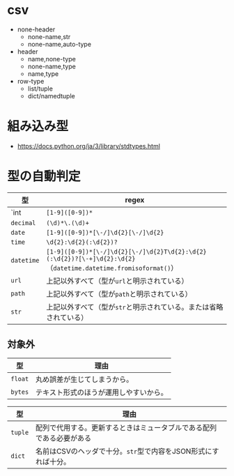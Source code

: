 # csv

* none-header
    * none-name,str
    * none-name,auto-type
* header
    * name,none-type
    * none-name,type
    * name,type
* row-type
    * list/tuple
    * dict/namedtuple

# 組み込み型

* https://docs.python.org/ja/3/library/stdtypes.html

# 型の自動判定

型|regex
--|-----
`int|`[1-9]([0-9])*`
`decimal`|`(\d)*\.(\d)+`
`date`|`[1-9]([0-9])*[\-/]\d{2}[\-/]\d{2}`
`time`|`\d{2}:\d{2}(:\d{2})?`
`datetime`|`[1-9]([0-9])*[\-/]\d{2}[\-/]\d{2}T\d{2}:\d{2}(:\d{2})?[\-+]\d{2}:\d{2}` （`datetime.datetime.fromisoformat()`）
`url`|上記以外すべて（型が`url`と明示されている）
`path`|上記以外すべて（型が`path`と明示されている）
`str`|上記以外すべて（型が`str`と明示されている。または省略されている）

## 対象外

型|理由
--|----
`float`|丸め誤差が生じてしまうから。
`bytes`|テキスト形式のほうが運用しやすいから。

型|理由
--|----
`tuple`|配列で代用する。更新するときはミュータブルである配列である必要がある
`dict`|名前はCSVのヘッダで十分。`str`型で内容をJSON形式にすれば十分。




